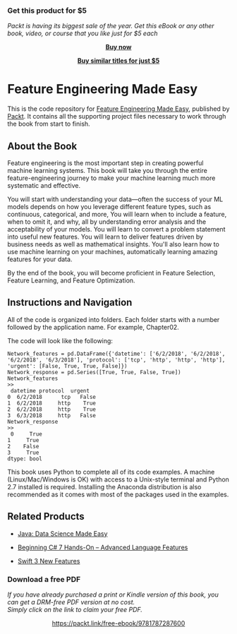 
### Get this product for $5

<i>Packt is having its biggest sale of the year. Get this eBook or any other book, video, or course that you like just for $5 each</i>


<b><p align='center'>[Buy now](https://packt.link/9781787287600)</p></b>


<b><p align='center'>[Buy similar titles for just $5](https://subscription.packtpub.com/search)</p></b>


# Feature Engineering Made Easy
This is the code repository for [Feature Engineering Made Easy](https://www.packtpub.com/big-data-and-business-intelligence/feature-engineering-made-easy?utm_source=github&utm_medium=repository&utm_campaign=9781787287600), published by [Packt](https://www.packtpub.com/?utm_source=github). It contains all the supporting project files necessary to work through the book from start to finish.
## About the Book
Feature engineering is the most important step in creating powerful machine learning systems. This book will take you through the entire feature-engineering journey to make your machine learning much more systematic and effective.

You will start with understanding your data—often the success of your ML models depends on how you leverage different feature types, such as continuous, categorical, and more, You will learn when to include a feature, when to omit it, and why, all by understanding error analysis and the acceptability of your models. You will learn to convert a problem statement into useful new features. You will learn to deliver features driven by business needs as well as mathematical insights. You'll also learn how to use machine learning on your machines, automatically learning amazing features for your data.

By the end of the book, you will become proficient in Feature Selection, Feature Learning, and Feature Optimization.
## Instructions and Navigation
All of the code is organized into folders. Each folder starts with a number followed by the application name. For example, Chapter02.



The code will look like the following:
```
Network_features = pd.DataFrame({'datetime': ['6/2/2018', '6/2/2018', '6/2/2018', '6/3/2018'], 'protocol': ['tcp', 'http', 'http', 'http'], 'urgent': [False, True, True, False]})
Network_response = pd.Series([True, True, False, True])
Network_features
>>
 datetime protocol  urgent
0  6/2/2018      tcp   False
1  6/2/2018     http    True
2  6/2/2018     http    True
3  6/3/2018     http   False
Network_response
>>
 0     True
1     True
2    False
3     True
dtype: bool
```

This book uses Python to complete all of its code examples. A machine (Linux/Mac/Windows is OK) with access to a Unix-style terminal and Python 2.7 installed is required.
Installing the Anaconda distribution is also recommended as it comes with most of the packages used in the examples.

## Related Products
* [Java: Data Science Made Easy](https://www.packtpub.com/big-data-and-business-intelligence/java-data-science-made-easy?utm_source=github&utm_medium=repository&utm_campaign=9781788475655)

* [Beginning C# 7 Hands-On – Advanced Language Features](https://www.packtpub.com/application-development/beginning-c-7-hands-advanced-language-features?utm_source=github&utm_medium=repository&utm_campaign=9781788294263)

* [Swift 3 New Features](https://www.packtpub.com/application-development/swift-3-new-features?utm_source=github&utm_medium=repository&utm_campaign=9781786469632)


### Download a free PDF

 <i>If you have already purchased a print or Kindle version of this book, you can get a DRM-free PDF version at no cost.<br>Simply click on the link to claim your free PDF.</i>
<p align="center"> <a href="https://packt.link/free-ebook/9781787287600">https://packt.link/free-ebook/9781787287600 </a> </p>